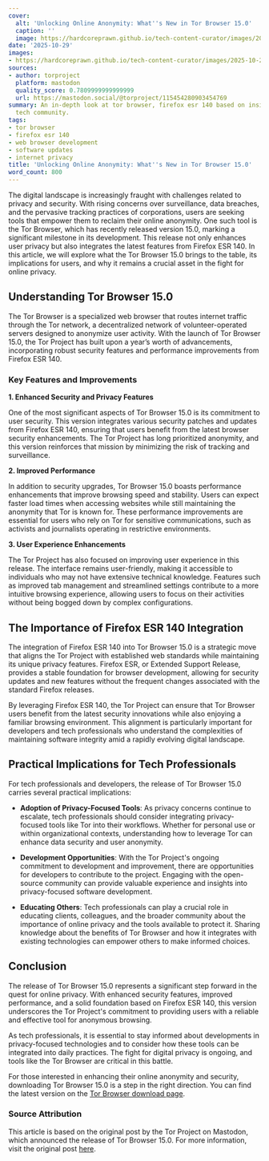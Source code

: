```yaml
---
cover:
  alt: 'Unlocking Online Anonymity: What''s New in Tor Browser 15.0'
  caption: ''
  image: https://hardcoreprawn.github.io/tech-content-curator/images/2025-10-29-unlocking-online-anonymity-tor-browser-15-0-0b5ebb147c3f.png
date: '2025-10-29'
images:
- https://hardcoreprawn.github.io/tech-content-curator/images/2025-10-29-unlocking-online-anonymity-tor-browser-15-0-0b5ebb147c3f-icon.png
sources:
- author: torproject
  platform: mastodon
  quality_score: 0.7809999999999999
  url: https://mastodon.social/@torproject/115454280903454769
summary: An in-depth look at tor browser, firefox esr 140 based on insights from the
  tech community.
tags:
- tor browser
- firefox esr 140
- web browser development
- software updates
- internet privacy
title: 'Unlocking Online Anonymity: What''s New in Tor Browser 15.0'
word_count: 800
---
```


The digital landscape is increasingly fraught with challenges related to privacy and security. With rising concerns over surveillance, data breaches, and the pervasive tracking practices of corporations, users are seeking tools that empower them to reclaim their online anonymity. One such tool is the Tor Browser, which has recently released version 15.0, marking a significant milestone in its development. This release not only enhances user privacy but also integrates the latest features from Firefox ESR 140. In this article, we will explore what the Tor Browser 15.0 brings to the table, its implications for users, and why it remains a crucial asset in the fight for online privacy.

## Understanding Tor Browser 15.0

The Tor Browser is a specialized web browser that routes internet traffic through the Tor network, a decentralized network of volunteer-operated servers designed to anonymize user activity. With the launch of Tor Browser 15.0, the Tor Project has built upon a year’s worth of advancements, incorporating robust security features and performance improvements from Firefox ESR 140.

### Key Features and Improvements

**1. Enhanced Security and Privacy Features**

One of the most significant aspects of Tor Browser 15.0 is its commitment to user security. This version integrates various security patches and updates from Firefox ESR 140, ensuring that users benefit from the latest browser security enhancements. The Tor Project has long prioritized anonymity, and this version reinforces that mission by minimizing the risk of tracking and surveillance.

**2. Improved Performance**

In addition to security upgrades, Tor Browser 15.0 boasts performance enhancements that improve browsing speed and stability. Users can expect faster load times when accessing websites while still maintaining the anonymity that Tor is known for. These performance improvements are essential for users who rely on Tor for sensitive communications, such as activists and journalists operating in restrictive environments.

**3. User Experience Enhancements**

The Tor Project has also focused on improving user experience in this release. The interface remains user-friendly, making it accessible to individuals who may not have extensive technical knowledge. Features such as improved tab management and streamlined settings contribute to a more intuitive browsing experience, allowing users to focus on their activities without being bogged down by complex configurations.

## The Importance of Firefox ESR 140 Integration

The integration of Firefox ESR 140 into Tor Browser 15.0 is a strategic move that aligns the Tor Project with established web standards while maintaining its unique privacy features. Firefox ESR, or Extended Support Release, provides a stable foundation for browser development, allowing for security updates and new features without the frequent changes associated with the standard Firefox releases.

By leveraging Firefox ESR 140, the Tor Project can ensure that Tor Browser users benefit from the latest security innovations while also enjoying a familiar browsing environment. This alignment is particularly important for developers and tech professionals who understand the complexities of maintaining software integrity amid a rapidly evolving digital landscape.

## Practical Implications for Tech Professionals

For tech professionals and developers, the release of Tor Browser 15.0 carries several practical implications:

- **Adoption of Privacy-Focused Tools**: As privacy concerns continue to escalate, tech professionals should consider integrating privacy-focused tools like Tor into their workflows. Whether for personal use or within organizational contexts, understanding how to leverage Tor can enhance data security and user anonymity.

- **Development Opportunities**: With the Tor Project's ongoing commitment to development and improvement, there are opportunities for developers to contribute to the project. Engaging with the open-source community can provide valuable experience and insights into privacy-focused software development.

- **Educating Others**: Tech professionals can play a crucial role in educating clients, colleagues, and the broader community about the importance of online privacy and the tools available to protect it. Sharing knowledge about the benefits of Tor Browser and how it integrates with existing technologies can empower others to make informed choices.

## Conclusion

The release of Tor Browser 15.0 represents a significant step forward in the quest for online privacy. With enhanced security features, improved performance, and a solid foundation based on Firefox ESR 140, this version underscores the Tor Project's commitment to providing users with a reliable and effective tool for anonymous browsing. 

As tech professionals, it is essential to stay informed about developments in privacy-focused technologies and to consider how these tools can be integrated into daily practices. The fight for digital privacy is ongoing, and tools like the Tor Browser are critical in this battle.

For those interested in enhancing their online anonymity and security, downloading Tor Browser 15.0 is a step in the right direction. You can find the latest version on the [Tor Browser download page](https://blog.torproject.org/new-release-tor-browser-150/).

### Source Attribution

This article is based on the original post by the Tor Project on Mastodon, which announced the release of Tor Browser 15.0. For more information, visit the original post [here](https://mastodon.social/@torproject/115454280903454769).